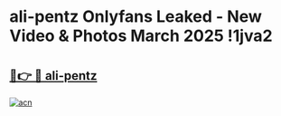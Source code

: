 # ali-pentz Onlyfans Leaked - New Video & Photos March 2025 !1jva2

# <h2><a href="https://bf6wfq.iuczelnia.edu.pl?title=ali-pentz&ref=1jva2">🔗👉 🔴 ali-pentz</a></h2>

[![acn](https://github.com/user-attachments/assets/0f9c940e-d8b0-45ae-aac7-cd30a18b3e1c)](https://bf6wfq.iuczelnia.edu.pl?title=ali-pentz&ref=1jva2)

